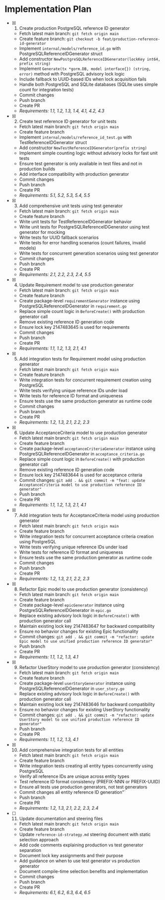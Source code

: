 # Implementation Plan

- [x] 1. Create production PostgreSQL reference ID generator
  - Fetch latest main branch: `git fetch origin main`
  - Create feature branch: `git checkout -b feat/production-reference-id-generator`
  - Implement `internal/models/reference_id.go` with PostgreSQLReferenceIDGenerator struct
  - Add constructor `NewPostgreSQLReferenceIDGenerator(lockKey int64, prefix string)`
  - Implement `Generate(tx *gorm.DB, model interface{}) (string, error)` method with PostgreSQL advisory lock logic
  - Include fallback to UUID-based IDs when lock acquisition fails
  - Handle both PostgreSQL and SQLite databases (SQLite uses simple count for integration tests)
  - Commit changes
  - Push branch
  - Create PR
  - _Requirements: 1.1, 1.2, 1.3, 1.4, 4.1, 4.2, 4.3_

- [x] 2. Create test reference ID generator for unit tests
  - Fetch latest main branch: `git fetch origin main`
  - Create feature branch
  - Implement `internal/models/reference_id_test.go` with TestReferenceIDGenerator struct
  - Add constructor `NewTestReferenceIDGenerator(prefix string)` 
  - Implement simple counting logic without advisory locks for fast unit tests
  - Ensure test generator is only available in test files and not in production builds
  - Add interface compatibility with production generator
  - Commit changes
  - Push branch
  - Create PR
  - _Requirements: 5.1, 5.2, 5.3, 5.4, 5.5_

- [x] 3. Add comprehensive unit tests using test generator
  - Fetch latest main branch: `git fetch origin main`
  - Create feature branch
  - Write unit tests for TestReferenceIDGenerator behavior
  - Write unit tests for PostgreSQLReferenceIDGenerator using test generator for mocking
  - Write tests for UUID fallback scenarios
  - Write tests for error handling scenarios (count failures, invalid models)
  - Write tests for concurrent generation scenarios using test generator
  - Commit changes
  - Push branch
  - Create PR
  - _Requirements: 2.1, 2.2, 2.3, 2.4, 5.5_

- [x] 4. Update Requirement model to use production generator
  - Fetch latest main branch: `git fetch origin main`
  - Create feature branch
  - Create package-level `requirementGenerator` instance using PostgreSQLReferenceIDGenerator in `requirement.go`
  - Replace simple count logic in `BeforeCreate()` with production generator call
  - Remove existing reference ID generation code
  - Ensure lock key 2147483645 is used for requirements
  - Commit changes
  - Push branch
  - Create PR
  - _Requirements: 1.1, 1.2, 1.3, 2.1, 4.1_

- [x] 5. Add integration tests for Requirement model using production generator
  - Fetch latest main branch: `git fetch origin main`
  - Create feature branch
  - Write integration tests for concurrent requirement creation using PostgreSQL
  - Write tests verifying unique reference IDs under load
  - Write tests for reference ID format and uniqueness
  - Ensure tests use the same production generator as runtime code
  - Commit changes
  - Push branch
  - Create PR
  - _Requirements: 1.2, 1.3, 2.1, 2.2, 2.3_

- [x] 6. Update AcceptanceCriteria model to use production generator
  - Fetch latest main branch: `git fetch origin main`
  - Create feature branch
  - Create package-level `acceptanceCriteriaGenerator` instance using PostgreSQLReferenceIDGenerator in `acceptance_criteria.go`
  - Replace simple count logic in `BeforeCreate()` with production generator call
  - Remove existing reference ID generation code
  - Ensure lock key 2147483644 is used for acceptance criteria
  - Commit changes: `git add . && git commit -m "feat: update AcceptanceCriteria model to use production reference ID generator"`
  - Push branch
  - Create PR
  - _Requirements: 1.1, 1.2, 1.3, 2.1, 4.1_

- [x] 7. Add integration tests for AcceptanceCriteria model using production generator
  - Fetch latest main branch: `git fetch origin main`
  - Create feature branch
  - Write integration tests for concurrent acceptance criteria creation using PostgreSQL
  - Write tests verifying unique reference IDs under load
  - Write tests for reference ID format and uniqueness
  - Ensure tests use the same production generator as runtime code
  - Commit changes
  - Push branch
  - Create PR
  - _Requirements: 1.2, 1.3, 2.1, 2.2, 2.3_

- [x] 8. Refactor Epic model to use production generator (consistency)
  - Fetch latest main branch: `git fetch origin main`
  - Create feature branch
  - Create package-level `epicGenerator` instance using PostgreSQLReferenceIDGenerator in `epic.go`
  - Replace existing advisory lock logic in `BeforeCreate()` with production generator call
  - Maintain existing lock key 2147483647 for backward compatibility
  - Ensure no behavior changes for existing Epic functionality
  - Commit changes: `git add . && git commit -m "refactor: update Epic model to use unified production reference ID generator"`
  - Push branch
  - Create PR
  - _Requirements: 1.1, 1.2, 1.3, 4.1_

- [x] 9. Refactor UserStory model to use production generator (consistency)
  - Fetch latest main branch: `git fetch origin main`
  - Create feature branch
  - Create package-level `userStoryGenerator` instance using PostgreSQLReferenceIDGenerator in `user_story.go`
  - Replace existing advisory lock logic in `BeforeCreate()` with production generator call
  - Maintain existing lock key 2147483646 for backward compatibility
  - Ensure no behavior changes for existing UserStory functionality
  - Commit changes: `git add . && git commit -m "refactor: update UserStory model to use unified production reference ID generator"`
  - Push branch
  - Create PR
  - _Requirements: 1.1, 1.2, 1.3, 4.1_

- [x] 10. Add comprehensive integration tests for all entities
  - Fetch latest main branch: `git fetch origin main`
  - Create feature branch
  - Write integration tests creating all entity types concurrently using PostgreSQL
  - Verify all reference IDs are unique across entity types
  - Test reference ID format consistency (PREFIX-NNN or PREFIX-UUID)
  - Ensure all tests use production generators, not test generators
  - Commit changes
  all entity reference ID generation"`
  - Push branch
  - Create PR
  - _Requirements: 1.2, 1.3, 2.1, 2.2, 2.3, 2.4_

- [ ] 11. Update documentation and steering files
  - Fetch latest main branch: `git fetch origin main`
  - Create feature branch
  - Update `reference-id-strategy.md` steering document with static selection approach
  - Add code comments explaining production vs test generator separation
  - Document lock key assignments and their purpose
  - Add guidance on when to use test generator vs production generator
  - Document compile-time selection benefits and implementation
  - Commit changes
  - Push branch
  - Create PR
  - _Requirements: 6.1, 6.2, 6.3, 6.4, 6.5_
